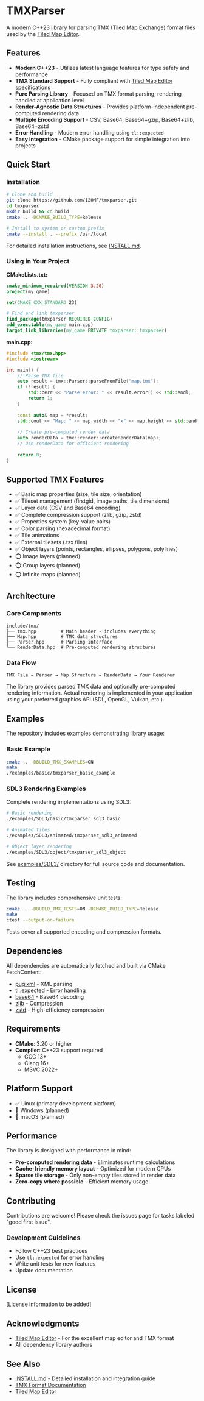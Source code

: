 # TMXParser

A modern C++23 library for parsing TMX (Tiled Map Exchange) format files used by the [Tiled Map Editor](https://www.mapeditor.org/).

## Features

- **Modern C++23** - Utilizes latest language features for type safety and performance
- **TMX Standard Support** - Fully compliant with [Tiled Map Editor specifications](https://doc.mapeditor.org/en/stable/reference/tmx-map-format/)
- **Pure Parsing Library** - Focused on TMX format parsing; rendering handled at application level
- **Render-Agnostic Data Structures** - Provides platform-independent pre-computed rendering data
- **Multiple Encoding Support** - CSV, Base64, Base64+gzip, Base64+zlib, Base64+zstd
- **Error Handling** - Modern error handling using `tl::expected`
- **Easy Integration** - CMake package support for simple integration into projects

## Quick Start

### Installation

```bash
# Clone and build
git clone https://github.com/120MF/tmxparser.git
cd tmxparser
mkdir build && cd build
cmake .. -DCMAKE_BUILD_TYPE=Release

# Install to system or custom prefix
cmake --install . --prefix /usr/local
```

For detailed installation instructions, see [INSTALL.md](INSTALL.md).

### Using in Your Project

**CMakeLists.txt:**
```cmake
cmake_minimum_required(VERSION 3.20)
project(my_game)

set(CMAKE_CXX_STANDARD 23)

# Find and link tmxparser
find_package(tmxparser REQUIRED CONFIG)
add_executable(my_game main.cpp)
target_link_libraries(my_game PRIVATE tmxparser::tmxparser)
```

**main.cpp:**
```cpp
#include <tmx/tmx.hpp>
#include <iostream>

int main() {
    // Parse TMX file
    auto result = tmx::Parser::parseFromFile("map.tmx");
    if (!result) {
        std::cerr << "Parse error: " << result.error() << std::endl;
        return 1;
    }
    
    const auto& map = *result;
    std::cout << "Map: " << map.width << "x" << map.height << std::endl;
    
    // Create pre-computed render data
    auto renderData = tmx::render::createRenderData(map);
    // Use renderData for efficient rendering
    
    return 0;
}
```

## Supported TMX Features

- ✅ Basic map properties (size, tile size, orientation)
- ✅ Tileset management (firstgid, image paths, tile dimensions)
- ✅ Layer data (CSV and Base64 encoding)
- ✅ Complete compression support (zlib, gzip, zstd)
- ✅ Properties system (key-value pairs)
- ✅ Color parsing (hexadecimal format)
- ✅ Tile animations
- ✅ External tilesets (.tsx files)
- ✅ Object layers (points, rectangles, ellipses, polygons, polylines)
- ⭕ Image layers (planned)
- ⭕ Group layers (planned)
- ⭕ Infinite maps (planned)

## Architecture

### Core Components

```
include/tmx/
├── tmx.hpp         # Main header - includes everything
├── Map.hpp         # TMX data structures
├── Parser.hpp      # Parsing interface
└── RenderData.hpp  # Pre-computed rendering structures
```

### Data Flow

```
TMX File → Parser → Map Structure → RenderData → Your Renderer
```

The library provides parsed TMX data and optionally pre-computed rendering information. Actual rendering is implemented in your application using your preferred graphics API (SDL, OpenGL, Vulkan, etc.).

## Examples

The repository includes examples demonstrating library usage:

### Basic Example
```bash
cmake .. -DBUILD_TMX_EXAMPLES=ON
make
./examples/basic/tmxparser_basic_example
```

### SDL3 Rendering Examples
Complete rendering implementations using SDL3:
```bash
# Basic rendering
./examples/SDL3/basic/tmxparser_sdl3_basic

# Animated tiles
./examples/SDL3/animated/tmxparser_sdl3_animated

# Object layer rendering
./examples/SDL3/object/tmxparser_sdl3_object
```

See [examples/SDL3/](examples/SDL3/) directory for full source code and documentation.

## Testing

The library includes comprehensive unit tests:

```bash
cmake .. -DBUILD_TMX_TESTS=ON -DCMAKE_BUILD_TYPE=Release
make
ctest --output-on-failure
```

Tests cover all supported encoding and compression formats.

## Dependencies

All dependencies are automatically fetched and built via CMake FetchContent:

- [pugixml](https://github.com/zeux/pugixml) - XML parsing
- [tl::expected](https://github.com/TartanLlama/expected) - Error handling
- [base64](https://github.com/aklomp/base64) - Base64 decoding
- [zlib](https://github.com/madler/zlib) - Compression
- [zstd](https://github.com/facebook/zstd) - High-efficiency compression

## Requirements

- **CMake**: 3.20 or higher
- **Compiler**: C++23 support required
  - GCC 13+
  - Clang 16+
  - MSVC 2022+

## Platform Support

- ✅ Linux (primary development platform)
- 🔄 Windows (planned)
- 🔄 macOS (planned)

## Performance

The library is designed with performance in mind:

- **Pre-computed rendering data** - Eliminates runtime calculations
- **Cache-friendly memory layout** - Optimized for modern CPUs
- **Sparse tile storage** - Only non-empty tiles stored in render data
- **Zero-copy where possible** - Efficient memory usage

## Contributing

Contributions are welcome! Please check the issues page for tasks labeled "good first issue".

### Development Guidelines

- Follow C++23 best practices
- Use `tl::expected` for error handling
- Write unit tests for new features
- Update documentation

## License

[License information to be added]

## Acknowledgments

- [Tiled Map Editor](https://www.mapeditor.org/) - For the excellent map editor and TMX format
- All dependency library authors

## See Also

- [INSTALL.md](INSTALL.md) - Detailed installation and integration guide
- [TMX Format Documentation](https://doc.mapeditor.org/en/stable/reference/tmx-map-format/)
- [Tiled Map Editor](https://www.mapeditor.org/)
